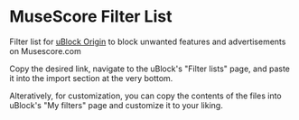 # MuseScore Filter List
Filter list for [uBlock Origin](https://github.com/gorhill/uBlock) to block unwanted features and advertisements on Musescore.com

Copy the desired link, navigate to the uBlock's "Filter lists" page, and paste it into the import section at the very bottom.

Alteratively, for customization, you can copy the contents of the files into uBlock's "My filters" page and customize it to your liking.
